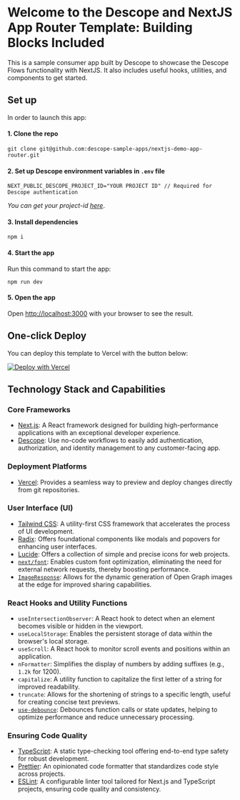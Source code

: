 # Welcome to the Descope and NextJS App Router Template: Building Blocks Included
This is a sample consumer app built by Descope to showcase the Descope Flows functionality with NextJS. It also includes useful hooks, utilities, and components to get started.

## Set up
In order to launch this app:

#### 1. Clone the repo 
```
git clone git@github.com:descope-sample-apps/nextjs-demo-app-router.git
```

#### 2. Set up Descope environment variables in `.env` file
```
NEXT_PUBLIC_DESCOPE_PROJECT_ID="YOUR PROJECT ID" // Required for Descope authentication
```
_You can get your project-id [here](https://app.descope.com/settings/project)_.

#### 3. Install dependencies 
```
npm i
```

#### 4. Start the app

Run this command to start the app:

```
npm run dev
```

#### 5. Open the app
Open [http://localhost:3000](http://localhost:3000) with your browser to see the result.

## One-click Deploy

You can deploy this template to Vercel with the button below:

[![Deploy with Vercel](https://vercel.com/button)](https://vercel.com/new/clone?repository-url=https%3A%2F%2Fgithub.com%2Fdescope-sample-apps%2Fnextjs-demo-app-router&env=NEXT_PUBLIC_DESCOPE_PROJECT_ID)


## Technology Stack and Capabilities

### Core Frameworks

- [Next.js](https://nextjs.org/): A React framework designed for building high-performance applications with an exceptional developer experience.
- [Descope](https://descope.com): Use no-code workflows to easily add authentication, authorization, and identity management to any customer-facing app.

### Deployment Platforms

- [Vercel](https://vercel.com/): Provides a seamless way to preview and deploy changes directly from git repositories.

### User Interface (UI)

- [Tailwind CSS](https://tailwindcss.com/): A utility-first CSS framework that accelerates the process of UI development.
- [Radix](https://www.radix-ui.com/): Offers foundational components like modals and popovers for enhancing user interfaces.
- [Lucide](https://lucide.dev/): Offers a collection of simple and precise icons for web projects.
- [`next/font`](https://nextjs.org/docs/basic-features/font-optimization): Enables custom font optimization, eliminating the need for external network requests, thereby boosting performance.
- [`ImageResponse`](https://nextjs.org/docs/app/api-reference/functions/image-response): Allows for the dynamic generation of Open Graph images at the edge for improved sharing capabilities.

### React Hooks and Utility Functions

- `useIntersectionObserver`: A React hook to detect when an element becomes visible or hidden in the viewport.
- `useLocalStorage`: Enables the persistent storage of data within the browser's local storage.
- `useScroll`: A React hook to monitor scroll events and positions within an application.
- `nFormatter`: Simplifies the display of numbers by adding suffixes (e.g., `1.2k` for 1200).
- `capitalize`: A utility function to capitalize the first letter of a string for improved readability.
- `truncate`: Allows for the shortening of strings to a specific length, useful for creating concise text previews.
- [`use-debounce`](https://www.npmjs.com/package/use-debounce): Debounces function calls or state updates, helping to optimize performance and reduce unnecessary processing.

### Ensuring Code Quality

- [TypeScript](https://www.typescriptlang.org/): A static type-checking tool offering end-to-end type safety for robust development.
- [Prettier](https://prettier.io/): An opinionated code formatter that standardizes code style across projects.
- [ESLint](https://eslint.org/): A configurable linter tool tailored for Next.js and TypeScript projects, ensuring code quality and consistency.
